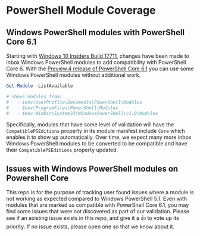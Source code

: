 # PowerShell Module Coverage

## Windows PowerShell modules with PowerShell Core 6.1

Starting with [Windows 10 Insiders Build 17711](https://blogs.windows.com/windowsexperience/2018/07/06/announcing-windows-10-insider-preview-build-17711/), changes have been made to inbox Windows PowerShell modules to add compatibility with PowerShell Core 6.
With the [Preview.4 release of PowerShell Core 6.1](https://github.com/PowerShell/PowerShell/releases/tag/v6.1.0-preview.4) you can use some Windows PowerShell modules without additional work.

```powershell
Get-Module -ListAvailable

# shows modules from:
#   - $env:UserProfile\Documents\PowerShell\Modules
#   - $env:ProgramFiles\PowerShell\Modules
#   - $env:WinDir\System32\WindowsPowerShell\v1.0\Modules
```

Specifically, modules that have some level of validation will have the `CompatiblePSEditions` property in its module manifest include `Core` which enables it to show up automatically.
Over time, we expect many more inbox Windows PowerShell modules to be converted to be compatible and have their `CompatiblePSEditions` property updated.

## Issues with Windows PowerShell modules on Powershell Core

This repo is for the purpose of tracking user found issues where a module is not working as expected compared to Windows PowerShell 5.1.
Even with modules that are marked as compatible with PowerShell Core 6.1,
you may find some issues that were not discovered as part of our validation.
Please see if an existing issue exists in this repo, 
and give it a 👍 to vote up its priority.
If no issue exists, please open one so that we know about it.

